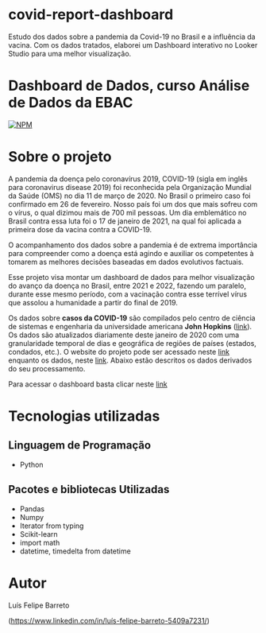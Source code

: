 # covid-report-dashboard
Estudo dos dados sobre a pandemia da Covid-19 no Brasil e a influência da vacina. Com os dados tratados, elaborei um Dashboard interativo no Looker Studio para uma melhor visualização.

# Dashboard de Dados, curso Análise de Dados da EBAC 
[![NPM](https://img.shields.io/npm/l/react)](https://github.com/luisfelipebarreto/Data-Analysis-EBAC/blob/main/LICENSE)

# Sobre o projeto

A pandemia da doença pelo coronavírus 2019, COVID-19 (sigla em inglês para coronavirus disease 2019) foi reconhecida pela Organização Mundial da Saúde (OMS) no dia 11 de março de 2020. No Brasil o primeiro caso foi confirmado em 26 de fevereiro. Nosso país foi um dos que mais sofreu com o vírus, o qual dizimou mais de 700 mil pessoas. Um dia emblemático no Brasil contra essa luta foi o 17 de janeiro de 2021, na qual foi aplicada a primeira dose da vacina contra a COVID-19.

O acompanhamento dos dados sobre a pandemia é de extrema importância para compreender como a doença está agindo e auxiliar os competentes à tomarem as melhores decisões baseadas em dados evolutivos factuais.

Esse projeto visa montar um dashboard de dados para melhor visualização do avanço da doença no Brasil, entre 2021 e 2022, fazendo um paralelo, durante esse mesmo período, com a vacinação contra esse terrível vírus que assolou a humanidade a partir do final de 2019.

Os dados sobre **casos da COVID-19** são compilados pelo centro de ciência de sistemas e engenharia da universidade americana **John Hopkins** ([link](https://www.jhu.edu)). Os dados são atualizados diariamente deste janeiro de 2020 com uma granularidade temporal de dias e geográfica de regiões de países (estados, condados, etc.). O website do projeto pode ser acessado neste [link](https://systems.jhu.edu/research/public-health/ncov/) enquanto os dados, neste [link](https://github.com/CSSEGISandData/COVID-19/tree/master/csse_covid_19_data/csse_covid_19_daily_reports). Abaixo estão descritos os dados derivados do seu processamento.

Para acessar o dashboard basta clicar neste [link](https://lookerstudio.google.com/reporting/ff89b4ed-fb86-49a9-9bea-a1b2ea5d8182)

# Tecnologias utilizadas
## Linguagem de Programação
- Python
## Pacotes e bibliotecas Utilizadas
- Pandas
- Numpy
- Iterator from typing
- Scikit-learn
- import math
- datetime, timedelta from datetime


# Autor

Luís Felipe Barreto

(https://www.linkedin.com/in/luís-felipe-barreto-5409a7231/)

